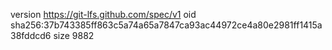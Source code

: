 version https://git-lfs.github.com/spec/v1
oid sha256:37b743385ff863c5a74a65a7847ca93ac44972ce4a80e2981ff1415a38fddcd6
size 9882
